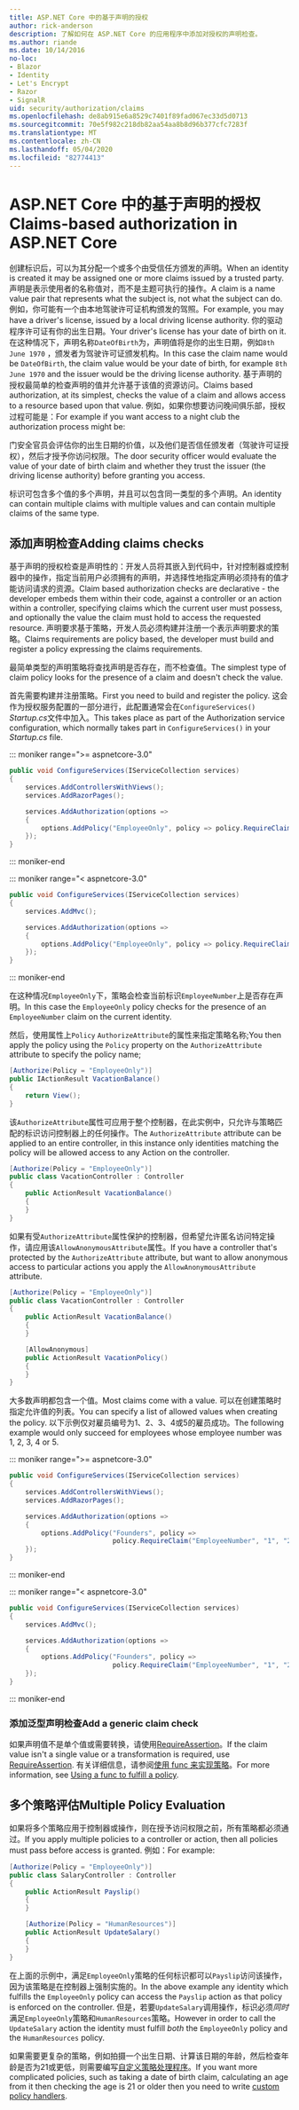 ```yaml
---
title: ASP.NET Core 中的基于声明的授权
author: rick-anderson
description: 了解如何在 ASP.NET Core 的应用程序中添加对授权的声明检查。
ms.author: riande
ms.date: 10/14/2016
no-loc:
- Blazor
- Identity
- Let's Encrypt
- Razor
- SignalR
uid: security/authorization/claims
ms.openlocfilehash: de8ab915e6a8529c7401f89fad067ec33d5d0713
ms.sourcegitcommit: 70e5f982c218db82aa54aa8b8d96b377cfc7283f
ms.translationtype: MT
ms.contentlocale: zh-CN
ms.lasthandoff: 05/04/2020
ms.locfileid: "82774413"
---
```

# <a name="claims-based-authorization-in-aspnet-core"></a><span data-ttu-id="9abe5-103">ASP.NET Core 中的基于声明的授权</span><span class="sxs-lookup"><span data-stu-id="9abe5-103">Claims-based authorization in ASP.NET Core</span></span>

<a name="security-authorization-claims-based"></a>

<span data-ttu-id="9abe5-104">创建标识后，可以为其分配一个或多个由受信任方颁发的声明。</span><span class="sxs-lookup"><span data-stu-id="9abe5-104">When an identity is created it may be assigned one or more claims issued by a trusted party.</span></span> <span data-ttu-id="9abe5-105">声明是表示使用者的名称值对，而不是主题可执行的操作。</span><span class="sxs-lookup"><span data-stu-id="9abe5-105">A claim is a name value pair that represents what the subject is, not what the subject can do.</span></span> <span data-ttu-id="9abe5-106">例如，你可能有一个由本地驾驶许可证机构颁发的驾照。</span><span class="sxs-lookup"><span data-stu-id="9abe5-106">For example, you may have a driver's license, issued by a local driving license authority.</span></span> <span data-ttu-id="9abe5-107">你的驱动程序许可证有你的出生日期。</span><span class="sxs-lookup"><span data-stu-id="9abe5-107">Your driver's license has your date of birth on it.</span></span> <span data-ttu-id="9abe5-108">在这种情况下，声明名称`DateOfBirth`为，声明值将是你的出生日期，例如`8th June 1970` ，颁发者为驾驶许可证颁发机构。</span><span class="sxs-lookup"><span data-stu-id="9abe5-108">In this case the claim name would be `DateOfBirth`, the claim value would be your date of birth, for example `8th June 1970` and the issuer would be the driving license authority.</span></span> <span data-ttu-id="9abe5-109">基于声明的授权最简单的检查声明的值并允许基于该值的资源访问。</span><span class="sxs-lookup"><span data-stu-id="9abe5-109">Claims based authorization, at its simplest, checks the value of a claim and allows access to a resource based upon that value.</span></span> <span data-ttu-id="9abe5-110">例如，如果你想要访问晚间俱乐部，授权过程可能是：</span><span class="sxs-lookup"><span data-stu-id="9abe5-110">For example if you want access to a night club the authorization process might be:</span></span>

<span data-ttu-id="9abe5-111">门安全官员会评估你的出生日期的价值，以及他们是否信任颁发者（驾驶许可证授权），然后才授予你访问权限。</span><span class="sxs-lookup"><span data-stu-id="9abe5-111">The door security officer would evaluate the value of your date of birth claim and whether they trust the issuer (the driving license authority) before granting you access.</span></span>

<span data-ttu-id="9abe5-112">标识可包含多个值的多个声明，并且可以包含同一类型的多个声明。</span><span class="sxs-lookup"><span data-stu-id="9abe5-112">An identity can contain multiple claims with multiple values and can contain multiple claims of the same type.</span></span>

## <a name="adding-claims-checks"></a><span data-ttu-id="9abe5-113">添加声明检查</span><span class="sxs-lookup"><span data-stu-id="9abe5-113">Adding claims checks</span></span>

<span data-ttu-id="9abe5-114">基于声明的授权检查是声明性的：开发人员将其嵌入到代码中，针对控制器或控制器中的操作，指定当前用户必须拥有的声明，并选择性地指定声明必须持有的值才能访问请求的资源。</span><span class="sxs-lookup"><span data-stu-id="9abe5-114">Claim based authorization checks are declarative - the developer embeds them within their code, against a controller or an action within a controller, specifying claims which the current user must possess, and optionally the value the claim must hold to access the requested resource.</span></span> <span data-ttu-id="9abe5-115">声明要求基于策略，开发人员必须构建并注册一个表示声明要求的策略。</span><span class="sxs-lookup"><span data-stu-id="9abe5-115">Claims requirements are policy based, the developer must build and register a policy expressing the claims requirements.</span></span>

<span data-ttu-id="9abe5-116">最简单类型的声明策略将查找声明是否存在，而不检查值。</span><span class="sxs-lookup"><span data-stu-id="9abe5-116">The simplest type of claim policy looks for the presence of a claim and doesn't check the value.</span></span>

<span data-ttu-id="9abe5-117">首先需要构建并注册策略。</span><span class="sxs-lookup"><span data-stu-id="9abe5-117">First you need to build and register the policy.</span></span> <span data-ttu-id="9abe5-118">这会作为授权服务配置的一部分进行，此配置通常会在`ConfigureServices()` *Startup.cs*文件中加入。</span><span class="sxs-lookup"><span data-stu-id="9abe5-118">This takes place as part of the Authorization service configuration, which normally takes part in `ConfigureServices()` in your *Startup.cs* file.</span></span>

::: moniker range=">= aspnetcore-3.0"

```csharp
public void ConfigureServices(IServiceCollection services)
{
    services.AddControllersWithViews();
    services.AddRazorPages();

    services.AddAuthorization(options =>
    {
        options.AddPolicy("EmployeeOnly", policy => policy.RequireClaim("EmployeeNumber"));
    });
}
```

::: moniker-end

::: moniker range="< aspnetcore-3.0"

```csharp
public void ConfigureServices(IServiceCollection services)
{
    services.AddMvc();

    services.AddAuthorization(options =>
    {
        options.AddPolicy("EmployeeOnly", policy => policy.RequireClaim("EmployeeNumber"));
    });
}
```

::: moniker-end

<span data-ttu-id="9abe5-119">在这种情况`EmployeeOnly`下，策略会检查当前标识`EmployeeNumber`上是否存在声明。</span><span class="sxs-lookup"><span data-stu-id="9abe5-119">In this case the `EmployeeOnly` policy checks for the presence of an `EmployeeNumber` claim on the current identity.</span></span>

<span data-ttu-id="9abe5-120">然后，使用属性上`Policy` `AuthorizeAttribute`的属性来指定策略名称;</span><span class="sxs-lookup"><span data-stu-id="9abe5-120">You then apply the policy using the `Policy` property on the `AuthorizeAttribute` attribute to specify the policy name;</span></span>

```csharp
[Authorize(Policy = "EmployeeOnly")]
public IActionResult VacationBalance()
{
    return View();
}
```

<span data-ttu-id="9abe5-121">该`AuthorizeAttribute`属性可应用于整个控制器，在此实例中，只允许与策略匹配的标识访问控制器上的任何操作。</span><span class="sxs-lookup"><span data-stu-id="9abe5-121">The `AuthorizeAttribute` attribute can be applied to an entire controller, in this instance only identities matching the policy will be allowed access to any Action on the controller.</span></span>

```csharp
[Authorize(Policy = "EmployeeOnly")]
public class VacationController : Controller
{
    public ActionResult VacationBalance()
    {
    }
}
```

<span data-ttu-id="9abe5-122">如果有受`AuthorizeAttribute`属性保护的控制器，但希望允许匿名访问特定操作，请应用该`AllowAnonymousAttribute`属性。</span><span class="sxs-lookup"><span data-stu-id="9abe5-122">If you have a controller that's protected by the `AuthorizeAttribute` attribute, but want to allow anonymous access to particular actions you apply the `AllowAnonymousAttribute` attribute.</span></span>

```csharp
[Authorize(Policy = "EmployeeOnly")]
public class VacationController : Controller
{
    public ActionResult VacationBalance()
    {
    }

    [AllowAnonymous]
    public ActionResult VacationPolicy()
    {
    }
}
```

<span data-ttu-id="9abe5-123">大多数声明都包含一个值。</span><span class="sxs-lookup"><span data-stu-id="9abe5-123">Most claims come with a value.</span></span> <span data-ttu-id="9abe5-124">可以在创建策略时指定允许值的列表。</span><span class="sxs-lookup"><span data-stu-id="9abe5-124">You can specify a list of allowed values when creating the policy.</span></span> <span data-ttu-id="9abe5-125">以下示例仅对雇员编号为1、2、3、4或5的雇员成功。</span><span class="sxs-lookup"><span data-stu-id="9abe5-125">The following example would only succeed for employees whose employee number was 1, 2, 3, 4 or 5.</span></span>

::: moniker range=">= aspnetcore-3.0"

```csharp
public void ConfigureServices(IServiceCollection services)
{
    services.AddControllersWithViews();
    services.AddRazorPages();

    services.AddAuthorization(options =>
    {
        options.AddPolicy("Founders", policy =>
                          policy.RequireClaim("EmployeeNumber", "1", "2", "3", "4", "5"));
    });
}
```

::: moniker-end

::: moniker range="< aspnetcore-3.0"

```csharp
public void ConfigureServices(IServiceCollection services)
{
    services.AddMvc();

    services.AddAuthorization(options =>
    {
        options.AddPolicy("Founders", policy =>
                          policy.RequireClaim("EmployeeNumber", "1", "2", "3", "4", "5"));
    });
}
```

::: moniker-end
### <a name="add-a-generic-claim-check"></a><span data-ttu-id="9abe5-126">添加泛型声明检查</span><span class="sxs-lookup"><span data-stu-id="9abe5-126">Add a generic claim check</span></span>

<span data-ttu-id="9abe5-127">如果声明值不是单个值或需要转换，请使用[RequireAssertion](/dotnet/api/microsoft.aspnetcore.authorization.authorizationpolicybuilder.requireassertion)。</span><span class="sxs-lookup"><span data-stu-id="9abe5-127">If the claim value isn't a single value or a transformation is required, use [RequireAssertion](/dotnet/api/microsoft.aspnetcore.authorization.authorizationpolicybuilder.requireassertion).</span></span> <span data-ttu-id="9abe5-128">有关详细信息，请参阅[使用 func 来实现策略](xref:security/authorization/policies#using-a-func-to-fulfill-a-policy)。</span><span class="sxs-lookup"><span data-stu-id="9abe5-128">For more information, see [Using a func to fulfill a policy](xref:security/authorization/policies#using-a-func-to-fulfill-a-policy).</span></span>

## <a name="multiple-policy-evaluation"></a><span data-ttu-id="9abe5-129">多个策略评估</span><span class="sxs-lookup"><span data-stu-id="9abe5-129">Multiple Policy Evaluation</span></span>

<span data-ttu-id="9abe5-130">如果将多个策略应用于控制器或操作，则在授予访问权限之前，所有策略都必须通过。</span><span class="sxs-lookup"><span data-stu-id="9abe5-130">If you apply multiple policies to a controller or action, then all policies must pass before access is granted.</span></span> <span data-ttu-id="9abe5-131">例如：</span><span class="sxs-lookup"><span data-stu-id="9abe5-131">For example:</span></span>

```csharp
[Authorize(Policy = "EmployeeOnly")]
public class SalaryController : Controller
{
    public ActionResult Payslip()
    {
    }

    [Authorize(Policy = "HumanResources")]
    public ActionResult UpdateSalary()
    {
    }
}
```

<span data-ttu-id="9abe5-132">在上面的示例中，满足`EmployeeOnly`策略的任何标识都可以`Payslip`访问该操作，因为该策略是在控制器上强制实施的。</span><span class="sxs-lookup"><span data-stu-id="9abe5-132">In the above example any identity which fulfills the `EmployeeOnly` policy can access the `Payslip` action as that policy is enforced on the controller.</span></span> <span data-ttu-id="9abe5-133">但是，若要`UpdateSalary`调用操作，标识必须*同时*满足`EmployeeOnly`策略和`HumanResources`策略。</span><span class="sxs-lookup"><span data-stu-id="9abe5-133">However in order to call the `UpdateSalary` action the identity must fulfill *both* the `EmployeeOnly` policy and the `HumanResources` policy.</span></span>

<span data-ttu-id="9abe5-134">如果需要更复杂的策略，例如拍摄一个出生日期、计算该日期的年龄，然后检查年龄是否为21或更低，则需要编写[自定义策略处理程序](xref:security/authorization/policies)。</span><span class="sxs-lookup"><span data-stu-id="9abe5-134">If you want more complicated policies, such as taking a date of birth claim, calculating an age from it then checking the age is 21 or older then you need to write [custom policy handlers](xref:security/authorization/policies).</span></span>
